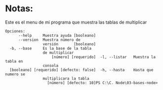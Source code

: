# Notas:

Este es el menu de mi programa que muestra las tablas de multiplicar

````
Opciones:
      --help     Muestra ayuda [booleano]
      --version  Muestra número de       
                 versión       [booleano]
  -b, --base     Es la base de la tabla
                 de multiplicar
                     [número] [requerido]  -l, --listar   Muestra la tabla en
                 consola
  [booleano] [requerido] [defecto: false]  -h, --hasta    Hasta que numero se
                 multiplicara la tabla
                   [número] [defecto: 10]PS C:\C. Node\03-bases-node>

````